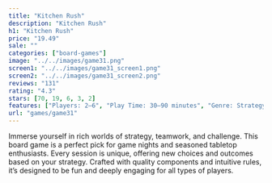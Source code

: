 ```yaml
---
title: "Kitchen Rush"
description: "Kitchen Rush"
h1: "Kitchen Rush"
price: "19.49"
sale: ""
categories: ["board-games"]
image: "../../images/game31.png"
screen1: "../../images/game31_screen1.png"
screen2: "../../images/game31_screen2.png"
reviews: "131"
rating: "4.3"
stars: [70, 19, 6, 3, 2]
features: ["Players: 2–6", "Play Time: 30–90 minutes", "Genre: Strategy / Cooperative", "Components: Cards, tokens, board", "Language: English", "Age: 12+", "Replayability: High"]
url: "games/game31"
---
```

Immerse yourself in rich worlds of strategy, teamwork, and challenge. This board game is a perfect pick for game nights and seasoned tabletop enthusiasts.
Every session is unique, offering new choices and outcomes based on your strategy.
Crafted with quality components and intuitive rules, it’s designed to be fun and deeply engaging for all types of players.
